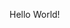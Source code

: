 <html>
  <head><script src="https://cdn.onesignal.com/sdks/web/v16/OneSignalSDK.page.js" defer></script>
<script>
  window.OneSignalDeferred = window.OneSignalDeferred || [];
  OneSignalDeferred.push(function(OneSignal) {
    OneSignal.init({
      appId: "c3ff5571-9bf4-4bb5-a597-d3dde2033ca6",
    });
  });
</script>
 </head>
  <body>
    <p> Hello World!</p>
  </body>
</html>


